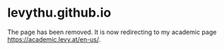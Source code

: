 # levythu.github.io

The page has been removed. It is now redirecting to my academic page <https://academic.levy.at/en-us/>.

